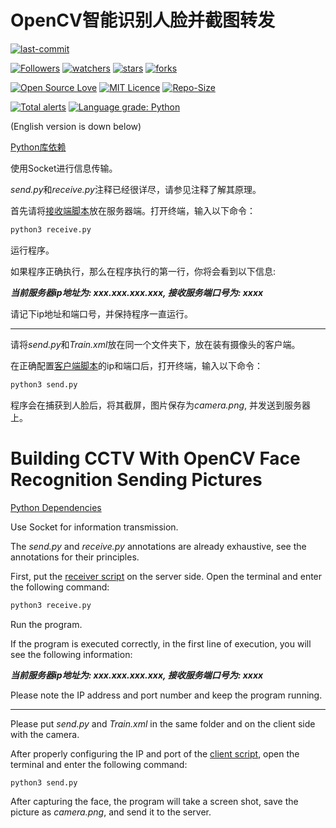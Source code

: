 # OpenCV智能识别人脸并截图转发

[![last-commit](https://img.shields.io/github/last-commit/HollowMan6/Building-CCTV)](../../../graphs/commit-activity)

[![Followers](https://img.shields.io/github/followers/HollowMan6?style=social)](https://github.com/HollowMan6?tab=followers)
[![watchers](https://img.shields.io/github/watchers/HollowMan6/Building-CCTV?style=social)](../../../watchers)
[![stars](https://img.shields.io/github/stars/HollowMan6/Building-CCTV?style=social)](../../../stargazers)
[![forks](https://img.shields.io/github/forks/HollowMan6/Building-CCTV?style=social)](../../../stargazers)

[![Open Source Love](https://img.shields.io/badge/-%E2%9D%A4%20Open%20Source-Green?style=flat-square&logo=Github&logoColor=white&link=https://hollowman6.github.io/fund.html)](https://hollowman6.github.io/fund.html)
[![MIT Licence](https://img.shields.io/badge/license-MIT-blue)](https://opensource.org/licenses/mit-license.php)
[![Repo-Size](https://img.shields.io/github/repo-size/HollowMan6/Building-CCTV.svg)](../../../archive/master.zip)

[![Total alerts](https://img.shields.io/lgtm/alerts/g/HollowMan6/Building-CCTV.svg?logo=lgtm&logoWidth=18)](https://lgtm.com/projects/g/HollowMan6/Building-CCTV/alerts/)
[![Language grade: Python](https://img.shields.io/lgtm/grade/python/g/HollowMan6/Building-CCTV.svg?logo=lgtm&logoWidth=18)](https://lgtm.com/projects/g/HollowMan6/Building-CCTV/context:python)

(English version is down below)

[Python库依赖](../../../network/dependencies)

使用Socket进行信息传输。

*send.py*和*receive.py*注释已经很详尽，请参见注释了解其原理。

首先请将[接收端脚本](./receive.py)放在服务器端。打开终端，输入以下命令：

```sh
python3 receive.py
```

运行程序。

如果程序正确执行，那么在程序执行的第一行，你将会看到以下信息:

***当前服务器ip地址为: xxx.xxx.xxx.xxx, 接收服务端口号为: xxxx***

请记下ip地址和端口号，并保持程序一直运行。

-----------------------------------------------------------------

请将*send.py*和*Train.xml*放在同一个文件夹下，放在装有摄像头的客户端。

在正确配置[客户端脚本](send.py)的ip和端口后，打开终端，输入以下命令：

```sh
python3 send.py
```

程序会在捕获到人脸后，将其截屏，图片保存为*camera.png*, 并发送到服务器上。

# Building CCTV With OpenCV Face Recognition Sending Pictures

[Python Dependencies](../../../network/dependencies)

Use Socket for information transmission.

The *send.py* and *receive.py* annotations are already exhaustive, see the annotations for their principles.

First, put the [receiver script](./receive.py) on the server side. Open the terminal and enter the following command:

```sh
python3 receive.py
```

Run the program.

If the program is executed correctly, in the first line of execution, you will see the following information:

***当前服务器ip地址为: xxx.xxx.xxx.xxx, 接收服务端口号为: xxxx***

Please note the IP address and port number and keep the program running.

-----------------------------------------------------------------------------------------------

Please put *send.py* and *Train.xml* in the same folder and on the client side with the camera.

After properly configuring the IP and port of the [client script](send.py), open the terminal and enter the following command:

```sh
python3 send.py
```

After capturing the face, the program will take a screen shot, save the picture as *camera.png*, and send it to the server.